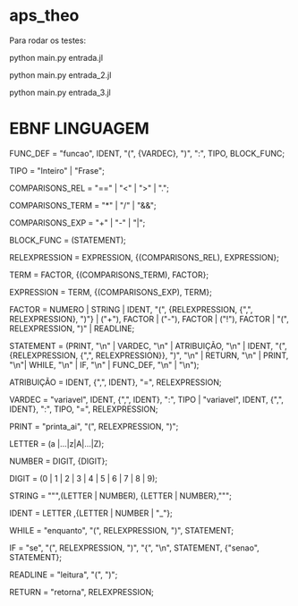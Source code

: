 # aps_theo

Para rodar os testes:

python main.py entrada.jl

python main.py entrada_2.jl

python main.py entrada_3.jl

# EBNF LINGUAGEM

FUNC_DEF = "funcao", IDENT, "(", {VARDEC}, ")", ":", TIPO, BLOCK_FUNC;

TIPO = "Inteiro" | "Frase";

COMPARISONS_REL = "==" | "<" | ">" | ".";

COMPARISONS_TERM = "*" | "/" | "&&";

COMPARISONS_EXP = "+" | "-" | "|";

BLOCK_FUNC = (STATEMENT);

RELEXPRESSION = EXPRESSION, {(COMPARISONS_REL), EXPRESSION};

TERM = FACTOR, {(COMPARISONS_TERM), FACTOR};

EXPRESSION = TERM, {(COMPARISONS_EXP), TERM};

FACTOR = NUMERO | STRING | IDENT, "(", {RELEXPRESSION, {",", RELEXPRESSION}, ")"} | ("+"), FACTOR | ("-"), FACTOR | ("!"), FACTOR | "(", RELEXPRESSION, ")" | READLINE;

STATEMENT = (PRINT, "\n" | VARDEC, "\n" | ATRIBUIÇÃO, "\n" | IDENT, "(", {RELEXPRESSION, {",", RELEXPRESSION}}, ")", "\n" | RETURN, "\n" | PRINT, "\n"| WHILE, "\n" | IF, "\n" | FUNC_DEF, "\n" | "\n");

ATRIBUIÇÃO = IDENT, {",", IDENT}, "=", RELEXPRESSION;

VARDEC = "variavel", IDENT, {",", IDENT}, ":", TIPO | "variavel", IDENT, {",", IDENT}, ":", TIPO, "=", RELEXPRESSION;

PRINT = "printa_ai", "(", RELEXPRESSION, ")";

LETTER = (a |...|z|A|...|Z);

NUMBER = DIGIT, {DIGIT};

DIGIT = (0 | 1 | 2 | 3 | 4 | 5 | 6 | 7 | 8 | 9);

STRING = """,(LETTER | NUMBER), {LETTER | NUMBER},""";

IDENT = LETTER ,{LETTER | NUMBER | "_"};

WHILE = "enquanto", "(", RELEXPRESSION, ")", STATEMENT;

IF = "se", "(", RELEXPRESSION, ")", "{", "\n", STATEMENT, {"senao", STATEMENT};

READLINE = "leitura", "(", ")";

RETURN = "retorna", RELEXPRESSION;
